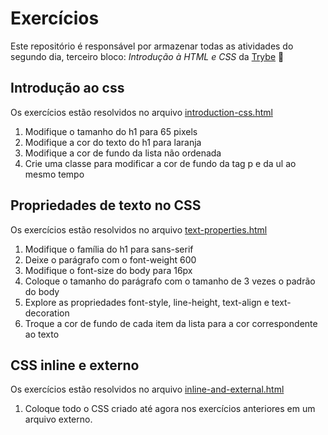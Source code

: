 # Exercícios
Este repositório é responsável por armazenar todas as atividades do segundo dia, terceiro bloco: _Introdução à HTML e CSS_ da [Trybe](https://betrybe.com) :rocket:

## Introdução ao css

Os exercícios estão resolvidos no arquivo [introduction-css.html](https://github.com/silvainvic/Trybe2/blob/main/trybe-exercises/basis-of-development-web/introduction-html-and-css/day-two/introduction-css.html)

1. Modifique o tamanho do h1 para 65 pixels
2. Modifique a cor do texto do h1 para laranja
3. Modifique a cor de fundo da lista não ordenada
4. Crie uma classe para modificar a cor de fundo da tag p e da ul ao mesmo tempo

## Propriedades de texto no CSS

Os exercícios estão resolvidos no arquivo [text-properties.html](https://github.com/silvainvic/Trybe2/blob/main/trybe-exercises/basis-of-development-web/introduction-html-and-css/day-two/text-properties.html)

1. Modifique o família do h1 para sans-serif
2. Deixe o parágrafo com o font-weight 600
3. Modifique o font-size do body para 16px
4. Coloque o tamanho do parágrafo com o tamanho de 3 vezes o padrão do body
5. Explore as propriedades font-style, line-height, text-align e text-decoration
6. Troque a cor de fundo de cada item da lista para a cor correspondente ao texto

## CSS inline e externo
Os exercícios estão resolvidos no arquivo [inline-and-external.html](https://github.com/silvainvic/Trybe2/blob/main/trybe-exercises/basis-of-development-web/introduction-html-and-css/day-two/inline-and-external.html)

1. Coloque todo o CSS criado até agora nos exercícios anteriores em um arquivo externo.